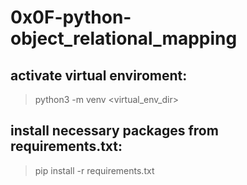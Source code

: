 # 0x0F-python-object_relational_mapping

## activate virtual enviroment:
> python3 -m venv <virtual_env_dir>

## install necessary packages from requirements.txt:
> pip install -r requirements.txt

